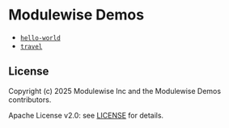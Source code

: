 # Modulewise Demos

- [`hello-world`](./hello-world/README.md)
- [`travel`](./travel/README.md)

## License

Copyright (c) 2025 Modulewise Inc and the Modulewise Demos contributors.

Apache License v2.0: see [LICENSE](./LICENSE) for details.
